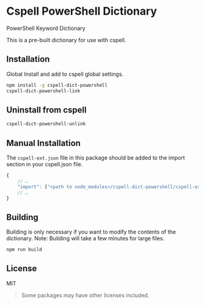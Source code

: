 # Cspell PowerShell Dictionary

PowerShell Keyword Dictionary

This is a pre-built dictionary for use with cspell.

## Installation

Global Install and add to cspell global settings.

```sh
npm install -g cspell-dict-powershell
cspell-dict-powershell-link
```

## Uninstall from cspell

```sh
cspell-dict-powershell-unlink
```

## Manual Installation

The `cspell-ext.json` file in this package should be added to the import section in your cspell.json file.

```javascript
{
    // …
    "import": ["<path to node_modules>/cspell-dict-powershell/cspell-ext.json"],
    // …
}
```

## Building

Building is only necessary if you want to modify the contents of the dictionary. Note: Building will take a few minutes for large files.

```sh
npm run build
```

## License

MIT

> Some packages may have other licenses included.
